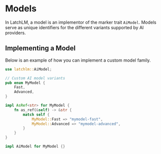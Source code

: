 # Models

In LatchLM, a model is an implementor of the marker trait `AiModel`.
Models serve as unique identifiers for the different variants supported by AI providers.

## Implementing a Model

Below is an example of how you can implement a custom model family.

```rust
use latchlm::AiModel;

// Custom AI model variants
pub enum MyModel {
    Fast,
    Advanced,
}

impl AsRef<str> for MyModel {
    fn as_ref(&self) -> &str {
        match self {
            MyModel::Fast => "mymodel-fast",
            MyModel::Advanced => "mymodel-advanced",
        }
    }
}

impl AiModel for MyModel {}
```

